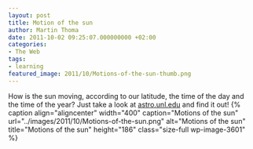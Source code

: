 ```yaml
---
layout: post
title: Motion of the sun
author: Martin Thoma
date: 2011-10-02 09:25:07.000000000 +02:00
categories:
- The Web
tags:
- learning
featured_image: 2011/10/Motions-of-the-sun-thumb.png
---
```

How is the sun moving, according to our latitude, the time of the day and the time of the year?
Just take a look at <a href="http://astro.unl.edu/naap/motion3/animations/sunmotions.swf">astro.unl.edu</a> and find it out!
{% caption align="aligncenter" width="400" caption="Motions of the sun" url="../images/2011/10/Motions-of-the-sun.png" alt="Motions of the sun" title="Motions of the sun" height="186" class="size-full wp-image-3601" %}
